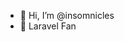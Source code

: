 - 👋 Hi, I’m @insomnicles
- 👀 Laravel Fan

<!---
insomnicles/insomnicles is a ✨ special ✨ repository because its `README.md` (this file) appears on your GitHub profile.
You can click the Preview link to take a look at your changes.
--->
